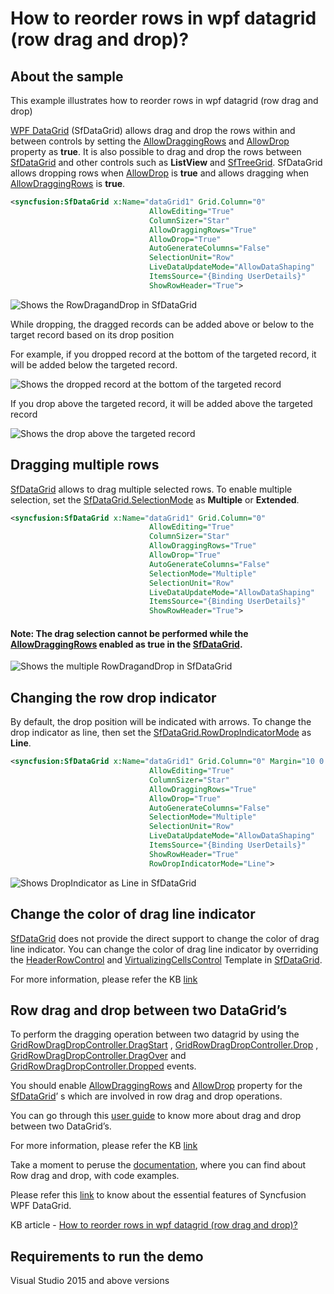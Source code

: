 # How to reorder rows in wpf datagrid (row drag and drop)?

## About the sample
This example illustrates how to reorder rows in wpf datagrid (row drag and drop)

[WPF DataGrid](https://www.syncfusion.com/wpf-ui-controls/datagrid) (SfDataGrid) allows drag and drop the rows within and between controls by setting the [AllowDraggingRows](https://help.syncfusion.com/cr/wpf/Syncfusion.UI.Xaml.Grid.SfDataGrid.html#Syncfusion_UI_Xaml_Grid_SfDataGrid_AllowDraggingRows) and [AllowDrop](https://docs.microsoft.com/en-us/dotnet/api/system.windows.uielement.allowdrop?redirectedfrom=MSDN&view=net-5.0#System_Windows_UIElement_AllowDrop) property as **true**. It is also possible to drag and drop the rows between [SfDataGrid](https://help.syncfusion.com/cr/wpf/Syncfusion.UI.Xaml.Grid.SfDataGrid.html) and other controls such as **ListView** and [SfTreeGrid](https://help.syncfusion.com/cr/wpf/Syncfusion.UI.Xaml.TreeGrid.SfTreeGrid.html). SfDataGrid allows dropping rows when [AllowDrop](https://docs.microsoft.com/en-us/dotnet/api/system.windows.uielement.allowdrop?redirectedfrom=MSDN&view=net-5.0#System_Windows_UIElement_AllowDrop) is **true** and allows dragging when [AllowDraggingRows](https://help.syncfusion.com/cr/wpf/Syncfusion.UI.Xaml.Grid.SfDataGrid.html#Syncfusion_UI_Xaml_Grid_SfDataGrid_AllowDraggingRows) is **true**. 

```XML
<syncfusion:SfDataGrid x:Name="dataGrid1" Grid.Column="0"
                               AllowEditing="True"
                               ColumnSizer="Star"
                               AllowDraggingRows="True"
                               AllowDrop="True"
                               AutoGenerateColumns="False"                               
                               SelectionUnit="Row"
                               LiveDataUpdateMode="AllowDataShaping"
                               ItemsSource="{Binding UserDetails}" 
                               ShowRowHeader="True">
```
![Shows the RowDragandDrop in SfDataGrid](RowDragandDrop.gif)

While dropping, the dragged records can be added above or below to the target record based on its drop position

For example, if you dropped record at the bottom of the targeted record, it will be added below the targeted record.

![Shows the dropped record at the bottom of the targeted record](DropBelowRecordPosition.png)

If you drop above the targeted record, it will be added above the targeted record

![Shows the drop above the targeted record](DropAboveRecordPosition.png)

## Dragging multiple rows

[SfDataGrid](https://help.syncfusion.com/cr/wpf/Syncfusion.UI.Xaml.Grid.SfDataGrid.html) allows to drag multiple selected rows. To enable multiple selection, set the [SfDataGrid.SelectionMode](https://help.syncfusion.com/cr/wpf/Syncfusion.UI.Xaml.Grid.SfGridBase.html#Syncfusion_UI_Xaml_Grid_SfGridBase_SelectionMode) as **Multiple** or **Extended**.

```XML
<syncfusion:SfDataGrid x:Name="dataGrid1" Grid.Column="0"
                               AllowEditing="True"
                               ColumnSizer="Star"
                               AllowDraggingRows="True"
                               AllowDrop="True"
                               AutoGenerateColumns="False"
                               SelectionMode="Multiple"
                               SelectionUnit="Row"
                               LiveDataUpdateMode="AllowDataShaping"
                               ItemsSource="{Binding UserDetails}" 
                               ShowRowHeader="True">
```

#### Note: The drag selection cannot be performed while the [AllowDraggingRows](https://help.syncfusion.com/cr/wpf/Syncfusion.UI.Xaml.Grid.SfDataGrid.html#Syncfusion_UI_Xaml_Grid_SfDataGrid_AllowDraggingRows) enabled as true in the [SfDataGrid](https://help.syncfusion.com/cr/wpf/Syncfusion.UI.Xaml.Grid.SfDataGrid.html).

![Shows the multiple RowDragandDrop in SfDataGrid](MultipleRowDragandDrop.gif)

## Changing the row drop indicator

By default, the drop position will be indicated with arrows. To change the drop indicator as line, then set the [SfDataGrid.RowDropIndicatorMode](https://help.syncfusion.com/cr/wpf/Syncfusion.UI.Xaml.Grid.SfDataGrid.html#Syncfusion_UI_Xaml_Grid_SfDataGrid_RowDropIndicatorMode) as **Line**.

```XML
<syncfusion:SfDataGrid x:Name="dataGrid1" Grid.Column="0" Margin="10 0 10 0"
                               AllowEditing="True"
                               ColumnSizer="Star"
                               AllowDraggingRows="True"
                               AllowDrop="True"
                               AutoGenerateColumns="False"                               
                               SelectionMode="Multiple"
                               SelectionUnit="Row"
                               LiveDataUpdateMode="AllowDataShaping"
                               ItemsSource="{Binding UserDetails}" 
                               ShowRowHeader="True"
                               RowDropIndicatorMode="Line">
```

![Shows DropIndicator as Line in SfDataGrid](DropIndicatorasLine.gif)

## Change the color of drag line indicator

[SfDataGrid](https://help.syncfusion.com/cr/wpf/Syncfusion.UI.Xaml.Grid.SfDataGrid.html) does not provide the direct support to change the color of drag line indicator. You can change the color of drag line indicator by overriding the [HeaderRowControl](https://help.syncfusion.com/cr/wpf/Syncfusion.UI.Xaml.Grid.HeaderRowControl.html) and [VirtualizingCellsControl](https://help.syncfusion.com/cr/wpf/Syncfusion.UI.Xaml.Grid.VirtualizingCellsControl.html) Template in [SfDataGrid](https://help.syncfusion.com/cr/wpf/Syncfusion.UI.Xaml.Grid.SfDataGrid.html).

For more information, please refer the KB [link](https://www.syncfusion.com/kb/12001/how-to-change-the-color-of-drag-line-indicator-in-wpf-datagrid-sfdatagrid)

## Row drag and drop between two DataGrid’s

To perform the dragging operation between two datagrid by using the [GridRowDragDropController.DragStart](https://help.syncfusion.com/cr/wpf/Syncfusion.UI.Xaml.Grid.GridRowDragDropController.html#Syncfusion_UI_Xaml_Grid_GridRowDragDropController_DragStart) , [GridRowDragDropController.Drop](https://help.syncfusion.com/cr/wpf/Syncfusion.UI.Xaml.Grid.GridRowDragDropController.html#Syncfusion_UI_Xaml_Grid_GridRowDragDropController_Drop) , [GridRowDragDropController.DragOver](https://help.syncfusion.com/cr/wpf/Syncfusion.UI.Xaml.Grid.GridRowDragDropController.html#Syncfusion_UI_Xaml_Grid_GridRowDragDropController_DragOver) and [GridRowDragDropController.Dropped](https://help.syncfusion.com/cr/wpf/Syncfusion.UI.Xaml.Grid.GridRowDragDropController.html#Syncfusion_UI_Xaml_Grid_GridRowDragDropController_Dropped) events.

You should enable [AllowDraggingRows](https://help.syncfusion.com/cr/wpf/Syncfusion.UI.Xaml.Grid.SfDataGrid.html#Syncfusion_UI_Xaml_Grid_SfDataGrid_AllowDraggingRows) and [AllowDrop](https://docs.microsoft.com/en-us/dotnet/api/system.windows.uielement.allowdrop?redirectedfrom=MSDN&view=net-5.0#System_Windows_UIElement_AllowDrop) property for the [SfDataGrid](https://help.syncfusion.com/cr/wpf/Syncfusion.UI.Xaml.Grid.SfDataGrid.html)’ s which are involved in row drag and drop operations. 

You can go through this [user guide](https://help.syncfusion.com/wpf/datagrid/drag-and-drop#row-drag-and-drop-between-two-datagrids) to know more about drag and drop between two DataGrid’s.

For more information, please refer the KB [link](https://www.syncfusion.com/kb/8210/how-to-make-row-drag-and-drop-between-sfdatagrid-with-other-controls)

Take a moment to peruse the [documentation](https://help.syncfusion.com/wpf/datagrid/drag-and-drop), where you can find about Row drag and drop, with code examples.

Please refer this [link](https://www.syncfusion.com/wpf-ui-controls/datagrid) to know about the essential features of Syncfusion WPF DataGrid.

KB article - [How to reorder rows in wpf datagrid (row drag and drop)?](https://www.syncfusion.com/kb/12352/how-to-drag-and-drop-the-rows-in-wpf-datagrid-sfdatagrid)

## Requirements to run the demo
Visual Studio 2015 and above versions


